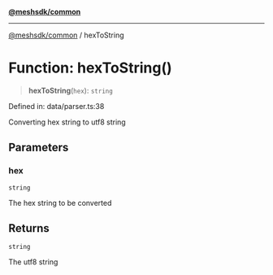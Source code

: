 [**@meshsdk/common**](../README.md)

***

[@meshsdk/common](../globals.md) / hexToString

# Function: hexToString()

> **hexToString**(`hex`): `string`

Defined in: data/parser.ts:38

Converting hex string to utf8 string

## Parameters

### hex

`string`

The hex string to be converted

## Returns

`string`

The utf8 string

